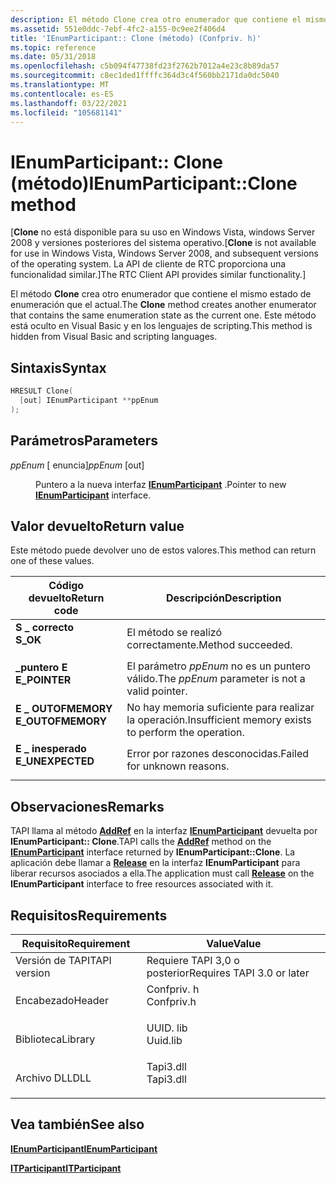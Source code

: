```yaml
---
description: El método Clone crea otro enumerador que contiene el mismo estado de enumeración que el actual. Este método está oculto en Visual Basic y en los lenguajes de scripting.
ms.assetid: 551e0ddc-7ebf-4fc2-a155-0c9ee2f406d4
title: 'IEnumParticipant:: Clone (método) (Confpriv. h)'
ms.topic: reference
ms.date: 05/31/2018
ms.openlocfilehash: c5b094f47738fd23f2762b7012a4e23c8b89da57
ms.sourcegitcommit: c8ec1ded1ffffc364d3c4f560bb2171da0dc5040
ms.translationtype: MT
ms.contentlocale: es-ES
ms.lasthandoff: 03/22/2021
ms.locfileid: "105681141"
---
```

# <a name="ienumparticipantclone-method"></a><span data-ttu-id="b526d-104">IEnumParticipant:: Clone (método)</span><span class="sxs-lookup"><span data-stu-id="b526d-104">IEnumParticipant::Clone method</span></span>

<span data-ttu-id="b526d-105">\[**Clone** no está disponible para su uso en Windows Vista, windows Server 2008 y versiones posteriores del sistema operativo.</span><span class="sxs-lookup"><span data-stu-id="b526d-105">\[**Clone** is not available for use in Windows Vista, Windows Server 2008, and subsequent versions of the operating system.</span></span> <span data-ttu-id="b526d-106">La API de cliente de RTC proporciona una funcionalidad similar.\]</span><span class="sxs-lookup"><span data-stu-id="b526d-106">The RTC Client API provides similar functionality.\]</span></span>

<span data-ttu-id="b526d-107">El método **Clone** crea otro enumerador que contiene el mismo estado de enumeración que el actual.</span><span class="sxs-lookup"><span data-stu-id="b526d-107">The **Clone** method creates another enumerator that contains the same enumeration state as the current one.</span></span> <span data-ttu-id="b526d-108">Este método está oculto en Visual Basic y en los lenguajes de scripting.</span><span class="sxs-lookup"><span data-stu-id="b526d-108">This method is hidden from Visual Basic and scripting languages.</span></span>

## <a name="syntax"></a><span data-ttu-id="b526d-109">Sintaxis</span><span class="sxs-lookup"><span data-stu-id="b526d-109">Syntax</span></span>


```C++
HRESULT Clone(
  [out] IEnumParticipant **ppEnum
);
```



## <a name="parameters"></a><span data-ttu-id="b526d-110">Parámetros</span><span class="sxs-lookup"><span data-stu-id="b526d-110">Parameters</span></span>

<dl> <dt>

<span data-ttu-id="b526d-111">*ppEnum* \[ enuncia\]</span><span class="sxs-lookup"><span data-stu-id="b526d-111">*ppEnum* \[out\]</span></span>
</dt> <dd>

<span data-ttu-id="b526d-112">Puntero a la nueva interfaz [**IEnumParticipant**](ienumparticipant.md) .</span><span class="sxs-lookup"><span data-stu-id="b526d-112">Pointer to new [**IEnumParticipant**](ienumparticipant.md) interface.</span></span>

</dd> </dl>

## <a name="return-value"></a><span data-ttu-id="b526d-113">Valor devuelto</span><span class="sxs-lookup"><span data-stu-id="b526d-113">Return value</span></span>

<span data-ttu-id="b526d-114">Este método puede devolver uno de estos valores.</span><span class="sxs-lookup"><span data-stu-id="b526d-114">This method can return one of these values.</span></span>



| <span data-ttu-id="b526d-115">Código devuelto</span><span class="sxs-lookup"><span data-stu-id="b526d-115">Return code</span></span>                                                                                   | <span data-ttu-id="b526d-116">Descripción</span><span class="sxs-lookup"><span data-stu-id="b526d-116">Description</span></span>                                                     |
|-----------------------------------------------------------------------------------------------|-----------------------------------------------------------------|
| <dl> <span data-ttu-id="b526d-117"><dt>**S \_ correcto**</dt></span><span class="sxs-lookup"><span data-stu-id="b526d-117"><dt>**S\_OK**</dt></span></span> </dl>          | <span data-ttu-id="b526d-118">El método se realizó correctamente.</span><span class="sxs-lookup"><span data-stu-id="b526d-118">Method succeeded.</span></span><br/>                                    |
| <dl> <span data-ttu-id="b526d-119"><dt>**\_puntero E**</dt></span><span class="sxs-lookup"><span data-stu-id="b526d-119"><dt>**E\_POINTER**</dt></span></span> </dl>     | <span data-ttu-id="b526d-120">El parámetro *ppEnum* no es un puntero válido.</span><span class="sxs-lookup"><span data-stu-id="b526d-120">The *ppEnum* parameter is not a valid pointer.</span></span><br/>       |
| <dl> <span data-ttu-id="b526d-121"><dt>**E \_ OUTOFMEMORY**</dt></span><span class="sxs-lookup"><span data-stu-id="b526d-121"><dt>**E\_OUTOFMEMORY**</dt></span></span> </dl> | <span data-ttu-id="b526d-122">No hay memoria suficiente para realizar la operación.</span><span class="sxs-lookup"><span data-stu-id="b526d-122">Insufficient memory exists to perform the operation.</span></span><br/> |
| <dl> <span data-ttu-id="b526d-123"><dt>**E \_ inesperado**</dt></span><span class="sxs-lookup"><span data-stu-id="b526d-123"><dt>**E\_UNEXPECTED**</dt></span></span> </dl>  | <span data-ttu-id="b526d-124">Error por razones desconocidas.</span><span class="sxs-lookup"><span data-stu-id="b526d-124">Failed for unknown reasons.</span></span><br/>                          |



 

## <a name="remarks"></a><span data-ttu-id="b526d-125">Observaciones</span><span class="sxs-lookup"><span data-stu-id="b526d-125">Remarks</span></span>

<span data-ttu-id="b526d-126">TAPI llama al método [**AddRef**](/windows/win32/api/unknwn/nf-unknwn-iunknown-addref) en la interfaz [**IEnumParticipant**](ienumparticipant.md) devuelta por **IEnumParticipant:: Clone**.</span><span class="sxs-lookup"><span data-stu-id="b526d-126">TAPI calls the [**AddRef**](/windows/win32/api/unknwn/nf-unknwn-iunknown-addref) method on the [**IEnumParticipant**](ienumparticipant.md) interface returned by **IEnumParticipant::Clone**.</span></span> <span data-ttu-id="b526d-127">La aplicación debe llamar a [**Release**](/windows/win32/api/unknwn/nf-unknwn-iunknown-release) en la interfaz **IEnumParticipant** para liberar recursos asociados a ella.</span><span class="sxs-lookup"><span data-stu-id="b526d-127">The application must call [**Release**](/windows/win32/api/unknwn/nf-unknwn-iunknown-release) on the **IEnumParticipant** interface to free resources associated with it.</span></span>

## <a name="requirements"></a><span data-ttu-id="b526d-128">Requisitos</span><span class="sxs-lookup"><span data-stu-id="b526d-128">Requirements</span></span>



| <span data-ttu-id="b526d-129">Requisito</span><span class="sxs-lookup"><span data-stu-id="b526d-129">Requirement</span></span> | <span data-ttu-id="b526d-130">Value</span><span class="sxs-lookup"><span data-stu-id="b526d-130">Value</span></span> |
|-------------------------|---------------------------------------------------------------------------------------|
| <span data-ttu-id="b526d-131">Versión de TAPI</span><span class="sxs-lookup"><span data-stu-id="b526d-131">TAPI version</span></span><br/> | <span data-ttu-id="b526d-132">Requiere TAPI 3,0 o posterior</span><span class="sxs-lookup"><span data-stu-id="b526d-132">Requires TAPI 3.0 or later</span></span><br/>                                                 |
| <span data-ttu-id="b526d-133">Encabezado</span><span class="sxs-lookup"><span data-stu-id="b526d-133">Header</span></span><br/>       | <dl> <span data-ttu-id="b526d-134"><dt>Confpriv. h</dt></span><span class="sxs-lookup"><span data-stu-id="b526d-134"><dt>Confpriv.h</dt></span></span> </dl> |
| <span data-ttu-id="b526d-135">Biblioteca</span><span class="sxs-lookup"><span data-stu-id="b526d-135">Library</span></span><br/>      | <dl> <span data-ttu-id="b526d-136"><dt>UUID. lib</dt></span><span class="sxs-lookup"><span data-stu-id="b526d-136"><dt>Uuid.lib</dt></span></span> </dl>   |
| <span data-ttu-id="b526d-137">Archivo DLL</span><span class="sxs-lookup"><span data-stu-id="b526d-137">DLL</span></span><br/>          | <dl> <span data-ttu-id="b526d-138"><dt>Tapi3.dll</dt></span><span class="sxs-lookup"><span data-stu-id="b526d-138"><dt>Tapi3.dll</dt></span></span> </dl>  |



## <a name="see-also"></a><span data-ttu-id="b526d-139">Vea también</span><span class="sxs-lookup"><span data-stu-id="b526d-139">See also</span></span>

<dl> <dt>

[<span data-ttu-id="b526d-140">**IEnumParticipant**</span><span class="sxs-lookup"><span data-stu-id="b526d-140">**IEnumParticipant**</span></span>](ienumparticipant.md)
</dt> <dt>

[<span data-ttu-id="b526d-141">**ITParticipant**</span><span class="sxs-lookup"><span data-stu-id="b526d-141">**ITParticipant**</span></span>](itparticipant.md)
</dt> </dl>

 

